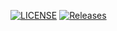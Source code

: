[![LICENSE](https://img.shields.io/github/license/<github-username>/devops.svg?style=flat-square)](https://github.com/YanidaP2206/devops/blob/master/LICENSE)
[![Releases](https://img.shields.io/github/release/<github-username>/devops/all.svg?style=flat-square)](https://github.com/YanidaP2206/devops/releases)